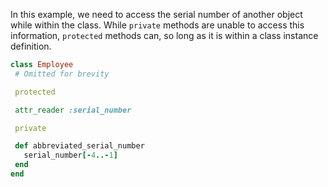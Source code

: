 In this example, we need to access the serial number of another object while within the class. While `private` methods are unable to access this information, `protected` methods can, so long as it is within a class instance definition.

```ruby
class Employee
 # Omitted for brevity

 protected

 attr_reader :serial_number

 private

 def abbreviated_serial_number
   serial_number[-4..-1]
 end
end
```